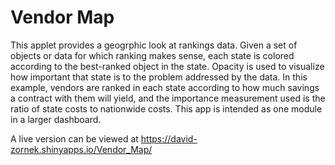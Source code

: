 # Vendor Map

This applet provides a geogrphic look at rankings data. Given a set of objects or data for which ranking makes sense, each state is colored according to the best-ranked object in the state. Opacity is used to visualize how important that state is to the problem addressed by the data. In this example, vendors are ranked in each state according to how much savings a contract with them will yield, and the importance measurement used is the ratio of state costs to nationwide costs. This app is intended as one module in a larger dashboard.

A live version can be viewed at https://david-zornek.shinyapps.io/Vendor_Map/
